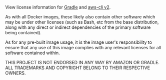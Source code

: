 View license information for [Gradle](https://gradle.org/license/) and [aws-cli v2](https://github.com/aws/aws-cli/blob/develop/LICENSE.txt).

As with all Docker images, these likely also contain other software which may be under other licenses (such as Bash, etc
from the base distribution, along with any direct or indirect dependencies of the primary software being contained).

As for any pre-built image usage, it is the image user's responsibility to ensure that any use of this image complies
with any relevant licenses for all software contained within.

THIS PROJECT IS NOT ENDORSED IN ANY WAY BY AMAZON OR GRADLE.
ALL TRADEMARKS AND COPYRIGHT BELONG TO THEIR RESPECTIVE OWNERS.
